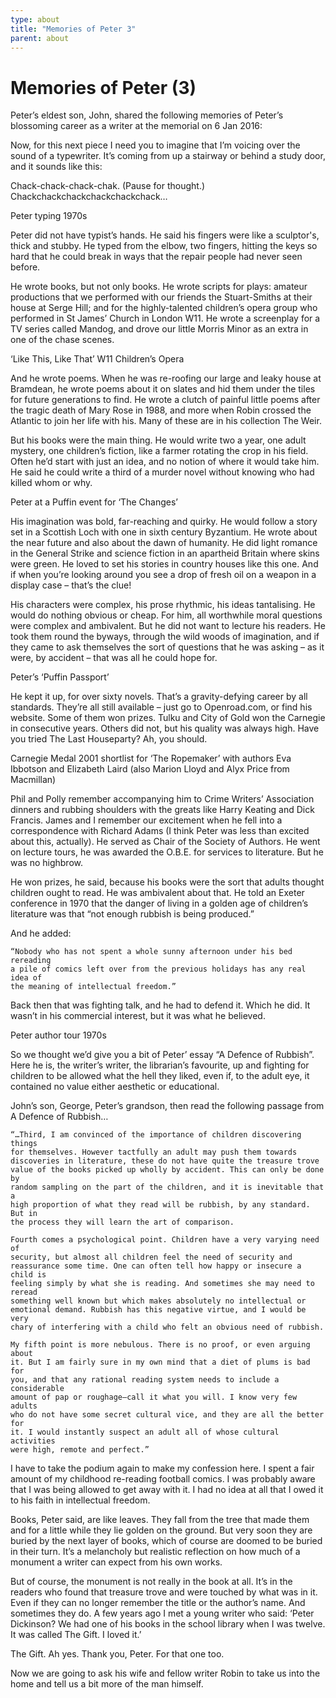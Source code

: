 ```yaml
---
type: about
title: "Memories of Peter 3"
parent: about
---
```


Memories of Peter (3)
=====================

Peter’s eldest son, John, shared the following memories of Peter’s blossoming
career as a writer at the memorial on 6 Jan 2016:

Now, for this next piece I need you to imagine that I’m voicing over the sound
of a typewriter. It’s coming from up a stairway or behind a study door, and it
sounds like this:

Chack-chack-chack-chak. (Pause for thought.) Chackchackchackchackchackchack…


Peter typing 1970s

Peter did not have typist’s hands. He said his fingers were like a sculptor's,
thick and stubby. He typed from the elbow, two fingers, hitting the keys so
hard that he could break in ways that the repair people had never seen before.

He wrote books, but not only books. He wrote scripts for plays: amateur
productions that we performed with our friends the Stuart-Smiths at their
house at Serge Hill; and for the highly-talented children’s opera group who
performed in St James’ Church in London W11. He wrote a screenplay for a TV
series called Mandog, and drove our little Morris Minor as an extra in one of
the chase scenes.

‘Like This, Like That’ W11 Children’s Opera

And he wrote poems. When he was re-roofing our large and leaky house at
Bramdean, he wrote poems about it on slates and hid them under the tiles for
future generations to find. He wrote a clutch of painful little poems after
the tragic death of Mary Rose in 1988, and more when Robin crossed the
Atlantic to join her life with his. Many of these are in his collection The
Weir.

But his books were the main thing. He would write two a year, one adult
mystery, one children’s fiction, like a farmer rotating the crop in his field.
Often he’d start with just an idea, and no notion of where it would take him.
He said he could write a third of a murder novel without knowing who had
killed whom or why.

Peter at a Puffin event for ‘The Changes’

His imagination was bold, far-reaching and quirky. He would follow a story set
in a Scottish Loch with one in sixth century Byzantium. He wrote about the
near future and also about the dawn of humanity. He did light romance in the
General Strike and science fiction in an apartheid Britain where skins were
green. He loved to set his stories in country houses like this one. And if
when you’re looking around you see a drop of fresh oil on a weapon in a
display case – that’s the clue!

His characters were complex, his prose rhythmic, his ideas tantalising. He
would do nothing obvious or cheap. For him, all worthwhile moral questions
were complex and ambivalent. But he did not want to lecture his readers. He
took them round the byways, through the wild woods of imagination, and if they
came to ask themselves the sort of questions that he was asking – as it were,
by accident – that was all he could hope for.

Peter’s ‘Puffin Passport’

He kept it up, for over sixty novels. That’s a gravity-defying career by all
standards. They’re all still available – just go to Openroad.com, or find his
website. Some of them won prizes. Tulku and City of Gold won the Carnegie in
consecutive years. Others did not, but his quality was always high. Have you
tried The Last Houseparty? Ah, you should.

Carnegie Medal 2001 shortlist for ‘The Ropemaker’ with authors Eva Ibbotson
and Elizabeth Laird (also Marion Lloyd and Alyx Price from Macmillan)

Phil and Polly remember accompanying him to Crime Writers’ Association dinners
and rubbing shoulders with the greats like Harry Keating and Dick Francis.
James and I remember our excitement when he fell into a correspondence with
Richard Adams (I think Peter was less than excited about this, actually). He
served as Chair of the Society of Authors. He went on lecture tours, he was
awarded the O.B.E. for services to literature. But he was no highbrow.

He won prizes, he said, because his books were the sort that adults thought
children ought to read. He was ambivalent about that. He told an Exeter
conference in 1970 that the danger of living in a golden age of children’s
literature was that “not enough rubbish is being produced.”

And he added:

    “Nobody who has not spent a whole sunny afternoon under his bed rereading
    a pile of comics left over from the previous holidays has any real idea of
    the meaning of intellectual freedom.”

Back then that was fighting talk, and he had to defend it. Which he did. It
wasn’t in his commercial interest, but it was what he believed.

Peter author tour 1970s

So we thought we’d give you a bit of Peter’ essay “A Defence of Rubbish”. Here
he is, the writer’s writer, the librarian’s favourite, up and fighting for
children to be allowed what the hell they liked, even if, to the adult eye, it
contained no value either aesthetic or educational.

John’s son, George, Peter’s grandson, then read the following passage from A
Defence of Rubbish…

    “…Third, I am convinced of the importance of children discovering things
    for themselves. However tactfully an adult may push them towards
    discoveries in literature, these do not have quite the treasure trove
    value of the books picked up wholly by accident. This can only be done by
    random sampling on the part of the children, and it is inevitable that a
    high proportion of what they read will be rubbish, by any standard. But in
    the process they will learn the art of comparison.

    Fourth comes a psychological point. Children have a very varying need of
    security, but almost all children feel the need of security and
    reassurance some time. One can often tell how happy or insecure a child is
    feeling simply by what she is reading. And sometimes she may need to reread
    something well known but which makes absolutely no intellectual or
    emotional demand. Rubbish has this negative virtue, and I would be very
    chary of interfering with a child who felt an obvious need of rubbish.

    My fifth point is more nebulous. There is no proof, or even arguing about
    it. But I am fairly sure in my own mind that a diet of plums is bad for
    you, and that any rational reading system needs to include a considerable
    amount of pap or roughage—call it what you will. I know very few adults
    who do not have some secret cultural vice, and they are all the better for
    it. I would instantly suspect an adult all of whose cultural activities
    were high, remote and perfect.”

I have to take the podium again to make my confession here. I spent a fair
amount of my childhood re-reading football comics. I was probably aware that I
was being allowed to get away with it. I had no idea at all that I owed it to
his faith in intellectual freedom.

Books, Peter said, are like leaves. They fall from the tree that made them and
for a little while they lie golden on the ground. But very soon they are
buried by the next layer of books, which of course are doomed to be buried in
their turn. It’s a melancholy but realistic reflection on how much of a
monument a writer can expect from his own works.

But of course, the monument is not really in the book at all. It’s in the
readers who found that treasure trove and were touched by what was in it. Even
if they can no longer remember the title or the author’s name. And sometimes
they do. A few years ago I met a young writer who said: ‘Peter Dickinson? We
had one of his books in the school library when I was twelve. It was called
The Gift. I loved it.’

The Gift. Ah yes. Thank you, Peter. For that one too.

Now we are going to ask his wife and fellow writer Robin to take us into the
home and tell us a bit more of the man himself.
